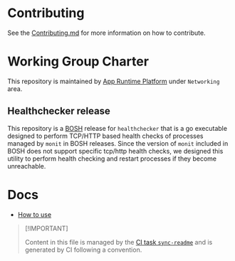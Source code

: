# Contributing

See the [Contributing.md](./.github/CONTRIBUTING.md) for more
information on how to contribute.

# Working Group Charter

This repository is maintained by [App Runtime
Platform](https://github.com/cloudfoundry/community/blob/main/toc/working-groups/app-runtime-platform.md)
under `Networking` area.

## Healthchecker release

This repository is a [BOSH](https://github.com/cloudfoundry/bosh)
release for `healthchecker` that is a go executable designed to perform
TCP/HTTP based health checks of processes managed by `monit` in BOSH
releases. Since the version of `monit` included in BOSH does not support
specific tcp/http health checks, we designed this utility to perform
health checking and restart processes if they become unreachable.

# Docs

-   [How to use](./docs/01-how-to-use.md)

> \[!IMPORTANT\]
>
> Content in this file is managed by the [CI task
> `sync-readme`](https://github.com/cloudfoundry/wg-app-platform-runtime-ci/blob/main/shared/tasks/sync-readme/metadata.yml)
> and is generated by CI following a convention.
